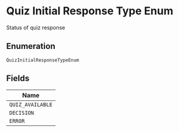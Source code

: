 
# Quiz Initial Response Type Enum

Status of quiz response

## Enumeration

`QuizInitialResponseTypeEnum`

## Fields

| Name |
|  --- |
| `QUIZ_AVAILABLE` |
| `DECISION` |
| `ERROR` |

